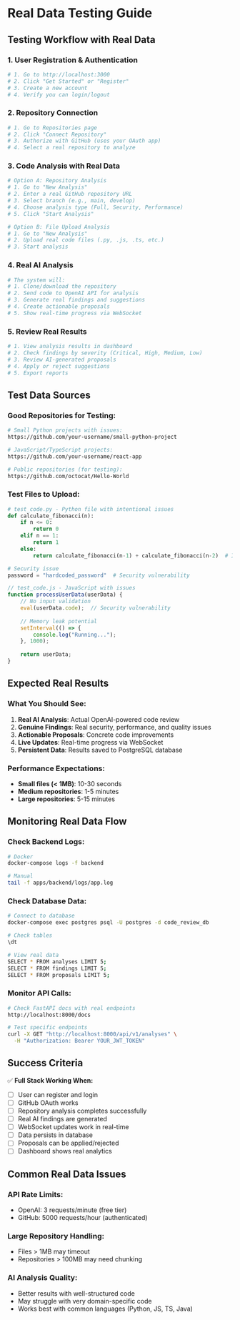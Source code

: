 # Real Data Testing Guide

## Testing Workflow with Real Data

### 1. User Registration & Authentication
```bash
# 1. Go to http://localhost:3000
# 2. Click "Get Started" or "Register"
# 3. Create a new account
# 4. Verify you can login/logout
```

### 2. Repository Connection
```bash
# 1. Go to Repositories page
# 2. Click "Connect Repository"
# 3. Authorize with GitHub (uses your OAuth app)
# 4. Select a real repository to analyze
```

### 3. Code Analysis with Real Data
```bash
# Option A: Repository Analysis
# 1. Go to "New Analysis"
# 2. Enter a real GitHub repository URL
# 3. Select branch (e.g., main, develop)
# 4. Choose analysis type (Full, Security, Performance)
# 5. Click "Start Analysis"

# Option B: File Upload Analysis
# 1. Go to "New Analysis"
# 2. Upload real code files (.py, .js, .ts, etc.)
# 3. Start analysis
```

### 4. Real AI Analysis
```bash
# The system will:
# 1. Clone/download the repository
# 2. Send code to OpenAI API for analysis
# 3. Generate real findings and suggestions
# 4. Create actionable proposals
# 5. Show real-time progress via WebSocket
```

### 5. Review Real Results
```bash
# 1. View analysis results in dashboard
# 2. Check findings by severity (Critical, High, Medium, Low)
# 3. Review AI-generated proposals
# 4. Apply or reject suggestions
# 5. Export reports
```

## Test Data Sources

### Good Repositories for Testing:
```bash
# Small Python projects with issues:
https://github.com/your-username/small-python-project

# JavaScript/TypeScript projects:
https://github.com/your-username/react-app

# Public repositories (for testing):
https://github.com/octocat/Hello-World
```

### Test Files to Upload:
```python
# test_code.py - Python file with intentional issues
def calculate_fibonacci(n):
    if n <= 0:
        return 0
    elif n == 1:
        return 1
    else:
        return calculate_fibonacci(n-1) + calculate_fibonacci(n-2)  # Inefficient recursion

# Security issue
password = "hardcoded_password"  # Security vulnerability
```

```javascript
// test_code.js - JavaScript with issues
function processUserData(userData) {
    // No input validation
    eval(userData.code);  // Security vulnerability
    
    // Memory leak potential
    setInterval(() => {
        console.log("Running...");
    }, 1000);
    
    return userData;
}
```

## Expected Real Results

### What You Should See:
1. **Real AI Analysis**: Actual OpenAI-powered code review
2. **Genuine Findings**: Real security, performance, and quality issues
3. **Actionable Proposals**: Concrete code improvements
4. **Live Updates**: Real-time progress via WebSocket
5. **Persistent Data**: Results saved to PostgreSQL database

### Performance Expectations:
- **Small files (< 1MB)**: 10-30 seconds
- **Medium repositories**: 1-5 minutes
- **Large repositories**: 5-15 minutes

## Monitoring Real Data Flow

### Check Backend Logs:
```bash
# Docker
docker-compose logs -f backend

# Manual
tail -f apps/backend/logs/app.log
```

### Check Database Data:
```bash
# Connect to database
docker-compose exec postgres psql -U postgres -d code_review_db

# Check tables
\dt

# View real data
SELECT * FROM analyses LIMIT 5;
SELECT * FROM findings LIMIT 5;
SELECT * FROM proposals LIMIT 5;
```

### Monitor API Calls:
```bash
# Check FastAPI docs with real endpoints
http://localhost:8000/docs

# Test specific endpoints
curl -X GET "http://localhost:8000/api/v1/analyses" \
  -H "Authorization: Bearer YOUR_JWT_TOKEN"
```

## Success Criteria

✅ **Full Stack Working When:**
- [ ] User can register and login
- [ ] GitHub OAuth works
- [ ] Repository analysis completes successfully
- [ ] Real AI findings are generated
- [ ] WebSocket updates work in real-time
- [ ] Data persists in database
- [ ] Proposals can be applied/rejected
- [ ] Dashboard shows real analytics

## Common Real Data Issues

### API Rate Limits:
- OpenAI: 3 requests/minute (free tier)
- GitHub: 5000 requests/hour (authenticated)

### Large Repository Handling:
- Files > 1MB may timeout
- Repositories > 100MB may need chunking

### AI Analysis Quality:
- Better results with well-structured code
- May struggle with very domain-specific code
- Works best with common languages (Python, JS, TS, Java)

